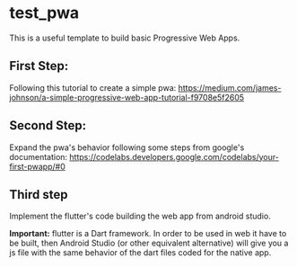 # test_pwa
This is a useful template to build basic Progressive Web Apps.

## First Step:
Following this tutorial to create a simple pwa: https://medium.com/james-johnson/a-simple-progressive-web-app-tutorial-f9708e5f2605

## Second Step:
Expand the pwa's behavior following some steps from google's documentation: https://codelabs.developers.google.com/codelabs/your-first-pwapp/#0 

## Third step
Implement the flutter's code building the web app from android studio.

**Important:** flutter is a Dart framework. In order to be used in web it have to be built, then Android Studio (or other equivalent alternative) will give you a js file with the same behavior of the dart files coded for the native app.
